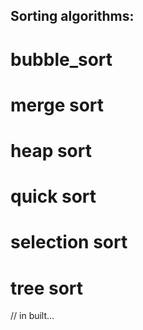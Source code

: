 ## Sorting algorithms:

# bubble_sort
# merge sort
# heap sort
# quick sort
# selection sort
# tree sort

// in built...